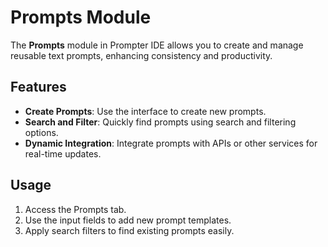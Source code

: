 # Prompts Module

The **Prompts** module in Prompter IDE allows you to create and manage reusable text prompts, enhancing consistency and productivity.

## Features
- **Create Prompts**: Use the interface to create new prompts.
- **Search and Filter**: Quickly find prompts using search and filtering options.
- **Dynamic Integration**: Integrate prompts with APIs or other services for real-time updates.

## Usage
1. Access the Prompts tab.
2. Use the input fields to add new prompt templates.
3. Apply search filters to find existing prompts easily.

